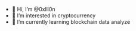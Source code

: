 - 👋 Hi, I’m @0xlli0n
- 👀 I’m interested in cryptocurrency
- 🌱 I’m currently learning blockchain data analyze
